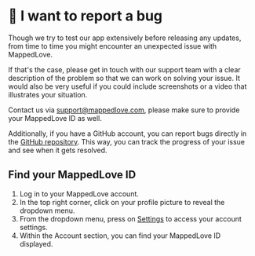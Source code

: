 # 🚩 I want to report a bug

Though we try to test our app extensively before releasing any updates, from time to time you might encounter an unexpected issue with MappedLove.

If that's the case, please get in touch with our support team with a clear description of the problem so that we can work on solving your issue. It would also be very useful if you could include screenshots or a video that illustrates your situation.

Contact us via support@mappedlove.com, please make sure to provide your MappedLove ID as well.

Additionally, if you have a GitHub account, you can report bugs directly in the [GitHub repository](https://github.com/Yizack/mappedlove/issues/new/choose). This way, you can track the progress of your issue and see when it gets resolved.

## Find your MappedLove ID

1. Log in to your MappedLove account.
2. In the top right corner, click on your profile picture to reveal the dropdown menu.
3. From the dropdown menu, press on <a href="/app/settings">Settings</a> to access your account settings.
4. Within the Account section, you can find your MappedLove ID displayed.
